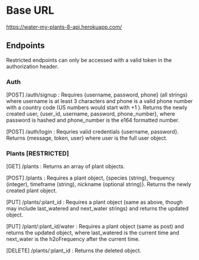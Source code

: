 # Base URL

https://water-my-plants-8-api.herokuapp.com/

## Endpoints

Restricted endpoints can only be accessed with a valid token in the authorization header.

### Auth

[POST] /auth/signup : Requires {username, password, phone} (all strings) where username is at least 3 characters and phone is a valid phone number with a country code (US numbers would start with +1 ). Returns the newly created user, {user_id, username, password, phone_number}, where password is hashed and phone_number is the e164 formatted number.

[POST] /auth/login : Requries valid credentials {username, password}. Returns {message, token, user} where user is the full user object.

### Plants [RESTRICTED]

[GET] /plants : Returns an array of plant objects.

[POST] /plants : Requires a plant object, {species (string), frequency (integer), timeframe (string), nickname (optional string)}. Returns the newly created plant object.

[PUT] /plants/:plant_id : Requires a plant object (same as above, though may include last_watered and next_water strings) and returns the updated object.

[PUT] /plant/:plant_id/water : Requires a plant object (same as post) and returns the updated object, where last_watered is the current time and next_water is the h2oFrequency after the current time.

[DELETE] /plants/:plant_id : Returns the deleted object.